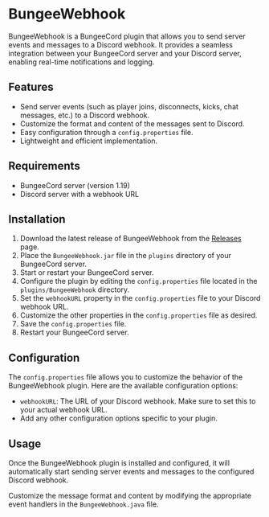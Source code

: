 # BungeeWebhook

BungeeWebhook is a BungeeCord plugin that allows you to send server events and messages to a Discord webhook. It provides a seamless integration between your BungeeCord server and your Discord server, enabling real-time notifications and logging.

## Features

- Send server events (such as player joins, disconnects, kicks, chat messages, etc.) to a Discord webhook.
- Customize the format and content of the messages sent to Discord.
- Easy configuration through a `config.properties` file.
- Lightweight and efficient implementation.

## Requirements

- BungeeCord server (version 1.19)
- Discord server with a webhook URL

## Installation

1. Download the latest release of BungeeWebhook from the [Releases](https://github.com/Recho1235/BungeeCordToDiscord/releases) page.
2. Place the `BungeeWebhook.jar` file in the `plugins` directory of your BungeeCord server.
3. Start or restart your BungeeCord server.
4. Configure the plugin by editing the `config.properties` file located in the `plugins/BungeeWebhook` directory.
5. Set the `webhookURL` property in the `config.properties` file to your Discord webhook URL.
6. Customize the other properties in the `config.properties` file as desired.
7. Save the `config.properties` file.
8. Restart your BungeeCord server.

## Configuration

The `config.properties` file allows you to customize the behavior of the BungeeWebhook plugin. Here are the available configuration options:

- `webhookURL`: The URL of your Discord webhook. Make sure to set this to your actual webhook URL.
- Add any other configuration options specific to your plugin.

## Usage

Once the BungeeWebhook plugin is installed and configured, it will automatically start sending server events and messages to the configured Discord webhook.

Customize the message format and content by modifying the appropriate event handlers in the `BungeeWebhook.java` file.
